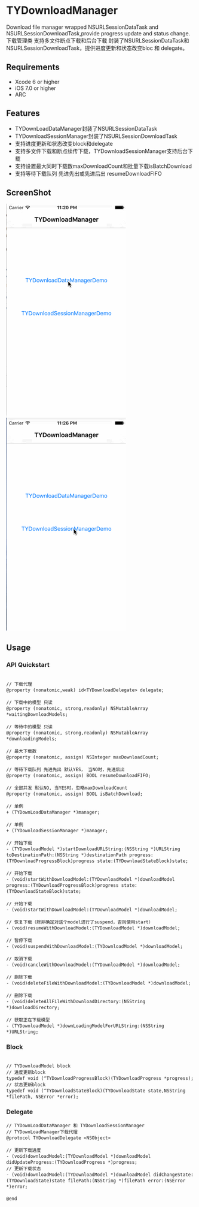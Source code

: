 # TYDownloadManager
Download file manager wrapped NSURLSessionDataTask and NSURLSessionDownloadTask,provide progress update and status change.<br>
下载管理类 支持多文件断点下载和后台下载 封装了NSURLSessionDataTask和NSURLSessionDownloadTask，提供进度更新和状态改变bloc 和 delegate。

## Requirements
* Xcode 6 or higher
* iOS 7.0 or higher
* ARC

## Features
* TYDownLoadDataManager封装了NSURLSessionDataTask
* TYDownloadSessionManager封装了NSURLSessionDownloadTask
* 支持进度更新和状态改变block和delegate
* 支持多文件下载和断点续传下载，TYDownloadSessionManager支持后台下载
* 支持设置最大同时下载数maxDownloadCount和批量下载isBatchDownload
* 支持等待下载队列 先进先出或先进后出 resumeDownloadFIFO

## ScreenShot
![image](https://raw.githubusercontent.com/12207480/TYDownloadManager/master/screenshot/TYDownloadManager.gif)
<br>
![image](https://raw.githubusercontent.com/12207480/TYDownloadManager/master/screenshot/TYDownloadManager1.gif)

## Usage

### API Quickstart
```objc

// 下载代理
@property (nonatomic,weak) id<TYDownloadDelegate> delegate;

// 下载中的模型 只读
@property (nonatomic, strong,readonly) NSMutableArray *waitingDownloadModels;

// 等待中的模型 只读
@property (nonatomic, strong,readonly) NSMutableArray *downloadingModels;

// 最大下载数
@property (nonatomic, assign) NSInteger maxDownloadCount;

// 等待下载队列 先进先出 默认YES， 当NO时，先进后出
@property (nonatomic, assign) BOOL resumeDownloadFIFO;

// 全部并发 默认NO, 当YES时，忽略maxDownloadCount
@property (nonatomic, assign) BOOL isBatchDownload;

// 单例
+ (TYDownLoadDataManager *)manager;

// 单例
+ (TYDownloadSessionManager *)manager;

// 开始下载
- (TYDownloadModel *)startDownloadURLString:(NSString *)URLString toDestinationPath:(NSString *)destinationPath progress:(TYDownloadProgressBlock)progress state:(TYDownloadStateBlock)state;

// 开始下载
- (void)startWithDownloadModel:(TYDownloadModel *)downloadModel progress:(TYDownloadProgressBlock)progress state:(TYDownloadStateBlock)state;

// 开始下载
- (void)startWithDownloadModel:(TYDownloadModel *)downloadModel;

// 恢复下载（除非确定对这个model进行了suspend，否则使用start）
- (void)resumeWithDownloadModel:(TYDownloadModel *)downloadModel;

// 暂停下载
- (void)suspendWithDownloadModel:(TYDownloadModel *)downloadModel;

// 取消下载
- (void)cancleWithDownloadModel:(TYDownloadModel *)downloadModel;

// 删除下载
- (void)deleteFileWithDownloadModel:(TYDownloadModel *)downloadModel;

// 删除下载
- (void)deleteAllFileWithDownloadDirectory:(NSString *)downloadDirectory;

// 获取正在下载模型
- (TYDownloadModel *)downLoadingModelForURLString:(NSString *)URLString;

```

### Block

```objc

// TYDownloadModel block
// 进度更新block
typedef void (^TYDownloadProgressBlock)(TYDownloadProgress *progress);
// 状态更新block
typedef void (^TYDownloadStateBlock)(TYDownloadState state,NSString *filePath, NSError *error);

```

### Delegate

```objc
// TYDownLoadDataManager 和 TYDownloadSessionManager
// TYDownLoadManager下载代理
@protocol TYDownloadDelegate <NSObject>

// 更新下载进度
- (void)downloadModel:(TYDownloadModel *)downloadModel didUpdateProgress:(TYDownloadProgress *)progress;
// 更新下载状态
- (void)downloadModel:(TYDownloadModel *)downloadModel didChangeState:(TYDownloadState)state filePath:(NSString *)filePath error:(NSError *)error;

@end

```

